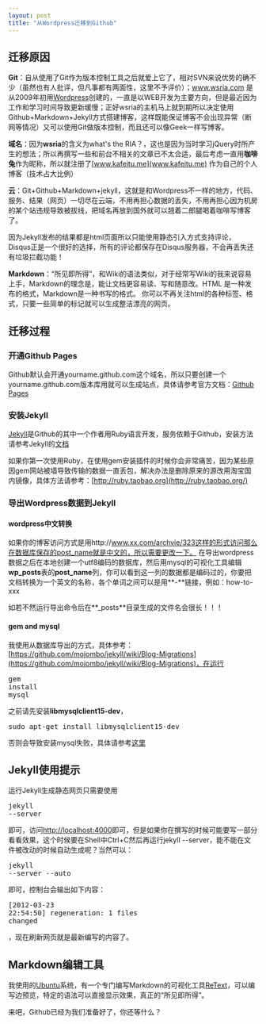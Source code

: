 ```yaml
---
layout: post
title: "从Wordpress迁移到Github"
---
```


## 迁移原因
**Git**：自从使用了Git作为版本控制工具之后就爱上它了，相对SVN来说优势的确不少（虽然也有人批评，但凡事都有两面性，这里不予评价）；www.wsria.com 是从2009年初用[Wordpress](http://wordpress.com/)创建的，一直是以WEB开发为主要方向，但是最近因为工作和学习时间导致更新缓慢；正好wsria的主机马上就到期所以决定使用Github+Markdown+Jekyll方式搭建博客，这样既能保证博客不会出现异常（断网等情况）又可以使用Git做版本控制，而且还可以像Geek一样写博客。

**域名**：因为**wsria**的含义为what's the RIA？，这也是因为当时学习jQuery时所产生的想法；所以再撰写一些和前台不相关的文章已不太合适，最后考虑一直用**咖啡兔**作为昵称，所以就注册了[www.kafeitu.me](www.kafeitu.me) 作为自己的个人博客（技术占大比例）

**云**：Git+Github+Markdown+jekyll，这就是和Wordpress不一样的地方，代码、服务、结果（网页）一切尽在云端，不用再担心数据的丢失，不用再担心因为机房的某个站违规导致被拔线，把域名再放到国外就可以翘着二郎腿喝着咖啡写博客了。

因为Jekyll发布的结果都是html页面所以只能使用静态引入方式支持评论，Disqus正是一个很好的选择，所有的评论都保存在Disqus服务器，不会再丢失还有垃圾拦截功能！

**Markdown**：“所见即所得”，和Wiki的语法类似，对于经常写Wiki的我来说容易上手，Markdown的理念是，能让文档更容易读、写和随意改。HTML 是一种发布的格式，Markdown是一种书写的格式。
你可以不再关注html的各种标签、格式，只要一些简单的标记就可以生成整洁漂亮的网页。

## 迁移过程
### 开通Github Pages
Github默认会开通yourname.github.com这个域名，所以只要创建一个yourname.github.com版本库用就可以生成站点，具体请参考官方文档：[Github Pages](http://pages.github.com/)

### 安装Jekyll
[Jekyll](https://github.com/mojombo/jekyll)是Github的其中一个作者用Ruby语言开发，服务依赖于Github，安装方法请参考Jekyll的[文档](https://github.com/mojombo/jekyll)

如果你第一次使用Ruby，在使用gem安装插件的时候你会非常痛苦，因为某些原因gem网站被墙导致传输的数据一直丢包，解决办法是删除原来的源改用淘宝国内镜像，具体方法请参考：[http://ruby.taobao.org](http://ruby.taobao.org/)

### 导出Wordpress数据到Jekyll
#### wordpress中文转换
如果你的博客访问方式是用http://www.xx.com/archvie/323这样的形式访问那么在数据库保存的post_name就是中文的，所以需要更改一下。
在导出wordpress数据之后在本地创建一个utf8编码的数据库，然后用mysql的可视化工具编辑**wp_posts**表的**post_name**列，你可以看到这一列的数据都是编码过的，你要把文档转换为一个英文的名称，各个单词之间可以是用**-**链接，例如：how-to-xxx

如若不然运行导出命令后在**_posts**目录生成的文件名会很长！！！

#### gem and mysql
我使用从数据库导出的方式，具体参考：[https://github.com/mojombo/jekyll/wiki/Blog-Migrations](https://github.com/mojombo/jekyll/wiki/Blog-Migrations)，在运行<pre>gem install mysql</pre>之前请先安装**libmysqlclient15-dev**，
<pre>sudo apt-get install libmysqlclient15-dev</pre>
否则会导致安装mysql失败，具体请参考[这里](http://stackoverflow.com/questions/9816745/convert-wordpress-to-jekyll-has-a-error-of-ruby-mysql/9821988#9821988)

## Jekyll使用提示
运行Jekyll生成静态网页只需要使用<pre>jekyll --server</pre>即可，访问[http://localhost:4000](http://localhost:4000)即可，但是如果你在撰写的时候可能要写一部分看看效果，这个时候要在Shell中Ctrl+C然后再运行jekyll --server，能不能在文件被改动的时候自动生成呢？当然可以：<pre>jekyll --server --auto</pre>即可，控制台会输出如下内容：<pre>[2012-03-23 22:54:50] regeneration: 1 files changed</pre>，现在刷新网页就是最新编写的内容了。

## Markdown编辑工具
我使用的[Ubuntu](http://www.ubuntu.com, "Ubuntu Desktop x64")系统，有一个专门编写Markdown的可视化工具[ReText](http://sourceforge.net/p/retext/home/ReText/)，可以编写边预览，特定的语法可以直接显示效果，真正的“所见即所得”。

来吧，Github已经为我们准备好了，你还等什么？